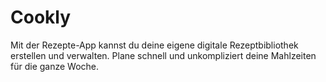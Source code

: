 # Cookly
 Mit der Rezepte-App kannst du deine eigene digitale Rezeptbibliothek erstellen und verwalten. Plane schnell und unkompliziert deine Mahlzeiten für die ganze Woche.
